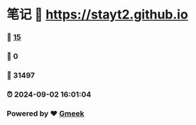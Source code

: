 # 笔记 :link: https://stayt2.github.io 
### :page_facing_up: [15](https://stayt2.github.io/tag.html) 
### :speech_balloon: 0 
### :hibiscus: 31497 
### :alarm_clock: 2024-09-02 16:01:04 
### Powered by :heart: [Gmeek](https://github.com/Meekdai/Gmeek)
